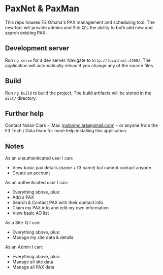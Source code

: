 # PaxNet & PaxMan

This repo houses F3 Omaha's PAX management and scheduling tool. The new tool will provide admins and Site Q's the ability to both add new and search existing PAX.

## Development server

Run `ng serve` for a dev server. Navigate to `http://localhost:4200/`. The application will automatically reload if you change any of the source files.

## Build

Run `ng build` to build the project. The build artifacts will be stored in the `dist/` directory.

## Further help

Contact Nolan Clark - iMac (nolanmclark@gmail.com) - or anyone from the F3 Tech / Data team for more help installing this application.

## Notes
As an unauthenticated user I can:
- View basic pax details (name + f3 name) but cannot contact anyone
- Create an account

As an authenticated user I can:
- Everything above, plus:
- Add a PAX
- Search & Contact PAX with their contact info
- Claim my PAX info and edit my own information
- View basic AO list

As a Site-Q I can:
- Everything above, plus:
- Manage my site data & details

As an Admin I can:
- Everything above, plus:
- Manage all site data
- Manage all PAX data


  
